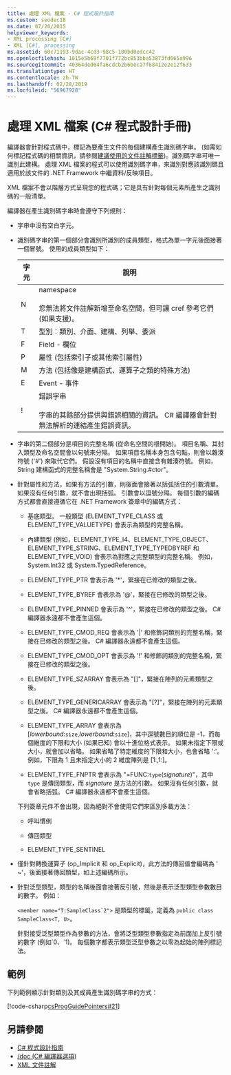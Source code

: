 ```yaml
---
title: 處理 XML 檔案 - C# 程式設計指南
ms.custom: seodec18
ms.date: 07/20/2015
helpviewer_keywords:
- XML processing [C#]
- XML [C#], processing
ms.assetid: 60c71193-9dac-4cd3-98c5-100bd0edcc42
ms.openlocfilehash: 1015e5b69f7701f772bc853bba53873fd065a996
ms.sourcegitcommit: 40364ded04fa6cdcb2b6beca7f68412e2e12f633
ms.translationtype: HT
ms.contentlocale: zh-TW
ms.lasthandoff: 02/28/2019
ms.locfileid: "56967928"
---
```

# <a name="processing-the-xml-file-c-programming-guide"></a>處理 XML 檔案 (C# 程式設計手冊)
編譯器會針對程式碼中，標記為要產生文件的每個建構產生識別碼字串。 (如需如何標記程式碼的相關資訊，請參閱[建議使用的文件註解標籤](../../../csharp/programming-guide/xmldoc/recommended-tags-for-documentation-comments.md))。識別碼字串可唯一識別此建構。 處理 XML 檔案的程式可以使用識別碼字串，來識別對應該識別碼且適用於該文件的 .NET Framework 中繼資料/反映項目。  
  
 XML 檔案不會以階層方式呈現您的程式碼；它是具有針對每個元素所產生之識別碼的一般清單。  
  
 編譯器在產生識別碼字串時會遵守下列規則：  
  
-   字串中沒有空白字元。  
  
-   識別碼字串的第一個部分會識別所識別的成員類型，格式為單一字元後面接著一個冒號。 使用的成員類型如下：  
  
    |字元|說明|  
    |---------------|-----------------|  
    |N|namespace<br /><br /> 您無法將文件註解新增至命名空間，但可讓 cref 參考它們 (如果支援)。|  
    |T|型別︰類別、介面、建構、列舉、委派|  
    |F|Field - 欄位|  
    |P|屬性 (包括索引子或其他索引屬性)|  
    |M|方法 (包括像是建構函式、運算子之類的特殊方法)|  
    |E|Event - 事件|  
    |!|錯誤字串<br /><br /> 字串的其餘部分提供與錯誤相關的資訊。 C# 編譯器會針對無法解析的連結產生錯誤資訊。|  
  
-   字串的第二個部分是項目的完整名稱 (從命名空間的根開始)。 項目名稱、其封入類型及命名空間會以句號來分隔。 如果項目名稱本身包含句點，則會以雜湊符號 ('#') 來取代它們。 假設沒有項目的名稱中直接含有雜湊符號。 例如，String 建構函式的完整名稱會是 "System.String.#ctor"。  
  
-   針對屬性和方法，如果有方法的引數，則後面會接著以括弧括住的引數清單。 如果沒有任何引數，就不會出現括弧。 引數會以逗號分隔。 每個引數的編碼方式都會直接遵循它在 .NET Framework 簽章中的編碼方式：  
  
    -   基底類型。 一般類型 (ELEMENT_TYPE_CLASS 或 ELEMENT_TYPE_VALUETYPE) 會表示為類型的完整名稱。  
  
    -   內建類型 (例如，ELEMENT_TYPE_I4、ELEMENT_TYPE_OBJECT、ELEMENT_TYPE_STRING、ELEMENT_TYPE_TYPEDBYREF 和 ELEMENT_TYPE_VOID) 會表示為對應之完整類型的完整名稱。 例如，System.Int32 或 System.TypedReference。  
  
    -   ELEMENT_TYPE_PTR 會表示為 '\*'，緊接在已修改的類型之後。  
  
    -   ELEMENT_TYPE_BYREF 會表示為 '\@'，緊接在已修改的類型之後。  
  
    -   ELEMENT_TYPE_PINNED 會表示為 '^'，緊接在已修改的類型之後。 C# 編譯器永遠都不會產生這個。  
  
    -   ELEMENT_TYPE_CMOD_REQ 會表示為 '&#124;' 和修飾詞類別的完整名稱，緊接在已修改的類型之後。 C# 編譯器永遠都不會產生這個。  
  
    -   ELEMENT_TYPE_CMOD_OPT 會表示為 '!' 和修飾詞類別的完整名稱，緊接在已修改的類型之後。  
  
    -   ELEMENT_TYPE_SZARRAY 會表示為 "[]"，緊接在陣列的元素類型之後。  
  
    -   ELEMENT_TYPE_GENERICARRAY 會表示為 "[?]"，緊接在陣列的元素類型之後。 C# 編譯器永遠都不會產生這個。  
  
    -   ELEMENT_TYPE_ARRAY 會表示為 [*lowerbound*:`size`,*lowerbound*:`size`]，其中逗號數目的順位是 -1，而每個維度的下限和大小 (如果已知) 會以十進位格式表示。 如果未指定下限或大小，就會加以省略。 如果省略了特定維度的下限和大小，也會省略 ':'。 例如，下限為 1 且未指定大小的 2 維度陣列是 [1:,1:]。  
  
    -   ELEMENT_TYPE_FNPTR 會表示為 "=FUNC:`type`(*signature*)"，其中 `type` 是傳回類型，而 *signature* 是方法的引數。 如果沒有任何引數，就會省略括弧。 C# 編譯器永遠都不會產生這個。  
  
     下列簽章元件不會出現，因為絕對不會使用它們來區別多載方法：  
  
    -   呼叫慣例  
  
    -   傳回類型  
  
    -   ELEMENT_TYPE_SENTINEL  
  
-   僅針對轉換運算子 (op_Implicit 和 op_Explicit)，此方法的傳回值會編碼為 ' ~'，後面接著傳回類型，如上述編碼所示。  
  
-   針對泛型類型，類型的名稱後面會接著反引號，然後是表示泛型類型參數數目的數字。 例如：
  
     ``<member name="T:SampleClass`2">`` 是類型的標籤，定義為 `public class SampleClass<T, U>`。  
  
     針對接受泛型類型作為參數的方法，會將泛型類型參數指定為前面加上反引號的數字 (例如\`0、\`1)。 每個數字都表示類型泛型參數之以零為起始的陣列標記法。  
  
## <a name="examples"></a>範例  
 下列範例顯示針對類別及其成員產生識別碼字串的方式：  
  
 [!code-csharp[csProgGuidePointers#21](~/samples/snippets/csharp/VS_Snippets_VBCSharp/csProgGuidePointers/CS/Pointers.cs#21)]  
  
## <a name="see-also"></a>另請參閱

- [C# 程式設計指南](../../../csharp/programming-guide/index.md)
- [/doc (C# 編譯器選項)](../../../csharp/language-reference/compiler-options/doc-compiler-option.md)
- [XML 文件註解](../../../csharp/programming-guide/xmldoc/xml-documentation-comments.md)
